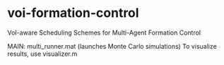 # voi-formation-control
VoI-aware Scheduling Schemes for Multi-Agent Formation Control

MAIN: multi_runner.mat (launches Monte Carlo simulations)
To visualize results, use visualizer.m
